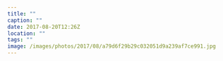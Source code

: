 ```yaml
---
title: ""
caption: ""
date: 2017-08-20T12:26Z
location: ""
tags: ""
image: /images/photos/2017/08/a79d6f29b29c032051d9a239af7ce991.jpg
---
```

